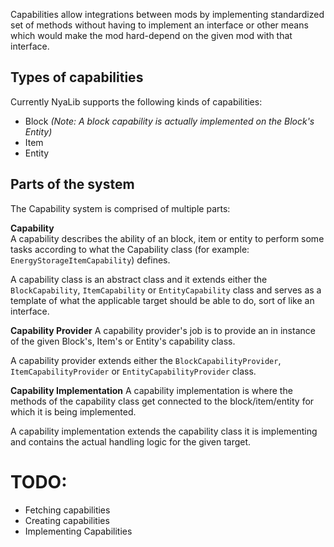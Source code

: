 Capabilities allow integrations between mods by implementing standardized set of methods without having to implement an interface or other means which would make the mod hard-depend on the given mod with that interface.  

## Types of capabilities
Currently NyaLib supports the following kinds of capabilities:
* Block *(Note: A block capability is actually implemented on the Block's Entity)*
* Item
* Entity

## Parts of the system
The Capability system is comprised of multiple parts:  

**Capability**  
A capability describes the ability of an block, item or entity to perform some tasks according to what the Capability class (for example: `EnergyStorageItemCapability`) defines.  

A capability class is an abstract class and it extends either the `BlockCapability`, `ItemCapability` or `EntityCapability` class and serves as a template of what the applicable target should be able to do, sort of like an interface.

**Capability Provider**
A capability provider's job is to provide an in instance of the given Block's, Item's or Entity's capability class.  

A capability provider extends either the `BlockCapabilityProvider`, `ItemCapabilityProvider` or `EntityCapabilityProvider` class.

**Capability Implementation**
A capability implementation is where the methods of the capability class get connected to the block/item/entity for which it is being implemented.  

A capability implementation extends the capability class it is implementing and contains the actual handling logic for the given target.

# TODO:
* Fetching capabilities
* Creating capabilities
* Implementing Capabilities